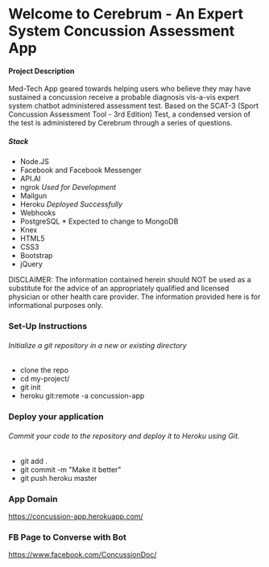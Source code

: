 Welcome to Cerebrum - An Expert System Concussion Assessment App
===================================================================================================

#### Project Description
Med-Tech App geared towards helping users who believe they may have sustained a concussion
receive a probable diagnosis vis-a-vis expert system chatbot administered assessment test. Based on
the SCAT-3 (Sport Concussion Assessment Tool - 3rd Edition) Test, a condensed version of the test is
administered by Cerebrum through a series of questions.

##### Stack
- Node.JS
- Facebook and Facebook Messenger
- API.AI
- ngrok *Used for Development*
- Mailgun
- Heroku *Deployed Successfully*
- Webhooks
- PostgreSQL * Expected to change to MongoDB
- Knex
- HTML5
- CSS3
- Bootstrap
- jQuery

DISCLAIMER: The information contained herein should NOT be used as a substitute for the advice of an appropriately qualified and licensed physician or other health care provider. The information provided here is for informational purposes only.

### Set-Up Instructions

###### Initialize a git repository in a new or existing directory

- clone the repo
- cd my-project/
- git init
- heroku git:remote -a concussion-app

### Deploy your application

###### Commit your code to the repository and deploy it to Heroku using Git.

- git add .
- git commit -m "Make it better"
- git push heroku master

### App Domain

https://concussion-app.herokuapp.com/

### FB Page to Converse with Bot

https://www.facebook.com/ConcussionDoc/
